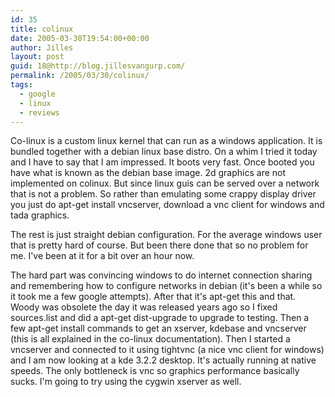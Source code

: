 ```yaml
---
id: 35
title: colinux
date: 2005-03-30T19:54:00+00:00
author: Jilles
layout: post
guid: 18@http://blog.jillesvangurp.com/
permalink: /2005/03/30/colinux/
tags:
  - google
  - linux
  - reviews
---
```

 Co-linux is a custom linux kernel that can run as a windows application. It is bundled together with a debian linux base distro. On a whim I tried it today and I have to say that I am impressed. It boots very fast. Once booted you have what is known as the debian base image. 2d graphics are not implemented on colinux. But since linux guis can be served over a network that is not a problem. So rather than emulating some crappy display driver you just do apt-get install vncserver, download a vnc client for windows and tada graphics. 

The rest is just straight debian configuration. For the average windows user that is pretty hard of course. But been there done that so no problem for me. I've been at it for a bit over an hour now. 

The hard part was convincing windows to do internet connection sharing and remembering how to configure networks in debian (it's been a while so it took me a few google attempts). After that it's apt-get this and that. Woody was obsolete the day it was released years ago so I fixed sources.list and did a apt-get dist-upgrade to upgrade to testing. Then a few apt-get install commands to get an xserver, kdebase and vncserver (this is all explained in the co-linux documentation). Then I started a vncserver and connected to it using tightvnc (a nice vnc client for windows) and I am now looking at a kde 3.2.2 desktop. It's actually running at native speeds. The only bottleneck is vnc so graphics performance basically sucks. I'm going to try using the cygwin xserver as well. 